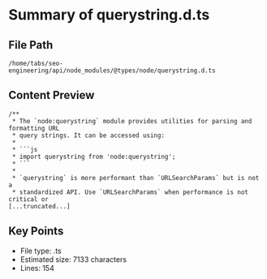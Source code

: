 # Summary of querystring.d.ts
  
## File Path
`/home/tabs/seo-engineering/api/node_modules/@types/node/querystring.d.ts`

## Content Preview
```
/**
 * The `node:querystring` module provides utilities for parsing and formatting URL
 * query strings. It can be accessed using:
 *
 * ```js
 * import querystring from 'node:querystring';
 * ```
 *
 * `querystring` is more performant than `URLSearchParams` but is not a
 * standardized API. Use `URLSearchParams` when performance is not critical or
[...truncated...]
```

## Key Points
- File type: .ts
- Estimated size: 7133 characters
- Lines: 154

